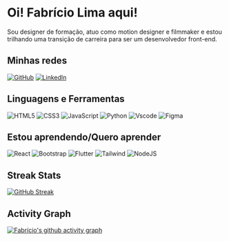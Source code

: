# Oi! Fabrício Lima aqui!
Sou designer de formação, atuo como motion designer e filmmaker e estou trilhando uma transição de carreira para ser um desenvolvedor front-end.


## Minhas redes
[![GitHub](https://img.shields.io/badge/GitHub-100000?style=for-the-badge&logo=github&logoColor=white)](https://github.com/flima04) [![LinkedIn](https://img.shields.io/badge/LinkedIn-0077B5?style=for-the-badge&logo=linkedin&logoColor=white)](https://www.linkedin.com/in/-fabricio-lima/)


## Linguagens e Ferramentas
![HTML5](https://img.shields.io/badge/HTML5-E34F26?style=for-the-badge&logo=html5&logoColor=white) ![CSS3](https://img.shields.io/badge/CSS3-1572B6?style=for-the-badge&logo=css3&logoColor=white) ![JavaScript](https://img.shields.io/badge/JavaScript-F7DF1E?style=for-the-badge&logo=javascript&logoColor=black) ![Python](https://img.shields.io/badge/python-3670A0?style=for-the-badge&logo=python&logoColor=ffdd54) ![Vscode](https://img.shields.io/badge/Vscode-007ACC?style=for-the-badge&logo=visual-studio-code&logoColor=white) ![Figma](https://img.shields.io/badge/Figma-696969?style=for-the-badge&logo=figma&logoColor=figma)



## Estou aprendendo/Quero aprender
![React](https://img.shields.io/badge/React-20232A?style=for-the-badge&logo=react&logoColor=61DAFB) ![Bootstrap](https://img.shields.io/badge/-boostrap-0D1117?style=for-the-badge&logo=bootstrap&labelColor=0D1117)
 ![Flutter](https://img.shields.io/badge/Flutter-02569B?style=for-the-badge&logo=flutter&logoColor=white) ![Tailwind](https://img.shields.io/badge/tailwindcss-%2338B2AC.svg?style=for-the-badge&logo=tailwind-css&logoColor=white)
![NodeJS](https://img.shields.io/badge/node.js-6DA55F?style=for-the-badge&logo=node.js&logoColor=white)




## Streak Stats
[![GitHub Streak](https://streak-stats.demolab.com/?user=flima04&theme=tokyonight&background=000&border=30A3DC&dates=FFF)](https://git.io/streak-stats)

## Activity Graph
[![Fabrício's github activity graph](https://github-readme-activity-graph.vercel.app/graph?username=flima04&theme=tokyo-night)](https://github.com/ashutosh00710/github-readme-activity-graph)
